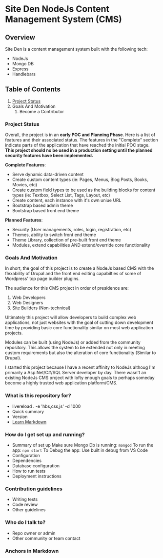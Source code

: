 # Site Den NodeJs Content Management System (CMS) #

## Overview ##
Site Den is a content management system built with the following tech:
* NodeJs
* Mongo DB
* Express
* Handlebars

## Table of Contents ##
1. [Project Status](#project-status)
1. Goals And Motivation
    1. Become a Contributor


### Project Status ###
Overall, the project is in an **early POC and Planning Phase**. Here is a list of features and their associated status. The features in the "Complete" section indicate parts of the application that have reached the initial POC stage. **This project should no be used in a production setting until the planned security features have been implemented.**

**Complete Features**:
* Serve dynamic data-driven content
* Create custom content types (ie: Pages, Menus, Blog Posts, Books, Movies, etc)
* Create custom field types to be used as the buliding blocks for content types (ie: Textbox, Select List, Tags, Layout, etc)
* Create content, each instance with it's own uniue URL
* Bootstrap based admin theme
* Bootstrap based front end theme

**Planned Features**:
* Security (User managements, roles, login, registration, etc)
* Themes, ability to switch front end theme
* Theme Library, collection of pre-built front end theme
* Modules, extend capabilities AND extend/override core functionality

### Goals And Motivation ###
In short, the goal of this project is to create a NodeJs based CMS with the flexability of Drupal and the front end editing capabilties of some of Wordpress' top page builder plugins.

The audience for this CMS project in order of presidence are:
1. Web Developers
1. Web Designers
1. Site Builders (Non-technical)

Ultimately this project will allow developers to build complex web applications, not just websites with the goal of cutting down development time by providing basic core functionality similar on most web application projects.

Modules can be built (using NodeJs) or added from the community repository. This allows the system to be extended not only in meeting custom requirements but also the alteration of core functionality (Similar to Drupal).

I started this project because I have a recent affinity to NodeJs althoug I'm primarily a Asp.Net/C#/SQL Server developer by day. There wasn't an existing NodeJs CMS project with lofty enough goals to perhaps someday become a highly trusted web application platform/CMS.

### What is this repository for? ###

* livereload . -e 'hbs,css,js' -d 1000
* Quick summary
* Version
* [Learn Markdown](https://bitbucket.org/tutorials/markdowndemo)

### How do I get set up and running? ###

* Summary of set up
Make sure Mongo Db is running: `mongod`
To run the app:
`npm start`
To Debug the app:
Use built in debug from VS Code
* Configuration
* Dependencies
* Database configuration
* How to run tests
* Deployment instructions

### Contribution guidelines ###

* Writing tests
* Code review
* Other guidelines

### Who do I talk to? ###

* Repo owner or admin
* Other community or team contact

### Anchors in Markdown ###